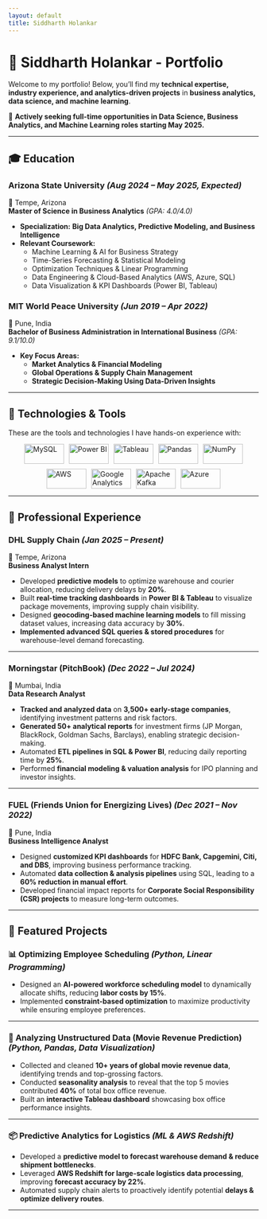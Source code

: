 ```yaml
---
layout: default
title: Siddharth Holankar
---
```


# 🌟 Siddharth Holankar - Portfolio

Welcome to my portfolio! Below, you’ll find my **technical expertise, industry experience, and analytics-driven projects** in **business analytics, data science, and machine learning**.  

📌 **Actively seeking full-time opportunities in Data Science, Business Analytics, and Machine Learning roles starting May 2025.**  

---

## 🎓 Education

### **Arizona State University** *(Aug 2024 – May 2025, Expected)*  
📍 Tempe, Arizona  
**Master of Science in Business Analytics** *(GPA: 4.0/4.0)*  
- **Specialization:** **Big Data Analytics, Predictive Modeling, and Business Intelligence**  
- **Relevant Coursework:**
  - Machine Learning & AI for Business Strategy  
  - Time-Series Forecasting & Statistical Modeling  
  - Optimization Techniques & Linear Programming  
  - Data Engineering & Cloud-Based Analytics (AWS, Azure, SQL)  
  - Data Visualization & KPI Dashboards (Power BI, Tableau)  

### **MIT World Peace University** *(Jun 2019 – Apr 2022)*  
📍 Pune, India  
**Bachelor of Business Administration in International Business** *(GPA: 9.1/10.0)*  
- **Key Focus Areas:**  
  - **Market Analytics & Financial Modeling**  
  - **Global Operations & Supply Chain Management**  
  - **Strategic Decision-Making Using Data-Driven Insights**  

---

## 🚀 Technologies & Tools
These are the tools and technologies I have hands-on experience with:

<div style="display: flex; flex-wrap: wrap; justify-content: center; align-items: center; gap: 10px;">
    <img src="https://upload.wikimedia.org/wikipedia/commons/0/0a/MySQL_textlogo.svg" width="80" height="40" alt="MySQL">
    <img src="https://upload.wikimedia.org/wikipedia/commons/0/08/Powerbi.svg" width="80" height="40" alt="Power BI">
    <img src="https://upload.wikimedia.org/wikipedia/commons/0/05/Tableau_Logo.svg" width="80" height="40" alt="Tableau">
    <img src="https://upload.wikimedia.org/wikipedia/commons/e/ed/Pandas_logo.svg" width="80" height="40" alt="Pandas">
    <img src="https://upload.wikimedia.org/wikipedia/commons/3/31/NumPy_logo_2020.svg" width="80" height="40" alt="NumPy">
    <img src="https://upload.wikimedia.org/wikipedia/commons/e/eb/Amazon_Web_Services_Logo.svg" width="80" height="40" alt="AWS">
    <img src="https://upload.wikimedia.org/wikipedia/commons/6/67/Google_Analytics_Logo.svg" width="80" height="40" alt="Google Analytics">
    <img src="https://upload.wikimedia.org/wikipedia/commons/2/2d/Apache_Kafka.svg" width="80" height="40" alt="Apache Kafka">
    <img src="https://upload.wikimedia.org/wikipedia/commons/a/a8/Microsoft_Azure_Logo.svg" width="80" height="40" alt="Azure">
</div>


---

## 💼 Professional Experience

### **DHL Supply Chain** *(Jan 2025 – Present)*  
📍 Tempe, Arizona  
**Business Analyst Intern**  
- Developed **predictive models** to optimize warehouse and courier allocation, reducing delivery delays by **20%**.  
- Built **real-time tracking dashboards** in **Power BI & Tableau** to visualize package movements, improving supply chain visibility.  
- Designed **geocoding-based machine learning models** to fill missing dataset values, increasing data accuracy by **30%**.  
- **Implemented advanced SQL queries & stored procedures** for warehouse-level demand forecasting.  

---

### **Morningstar (PitchBook)** *(Dec 2022 – Jul 2024)*  
📍 Mumbai, India  
**Data Research Analyst**  
- **Tracked and analyzed data** on **3,500+ early-stage companies**, identifying investment patterns and risk factors.  
- **Generated 50+ analytical reports** for investment firms (JP Morgan, BlackRock, Goldman Sachs, Barclays), enabling strategic decision-making.  
- Automated **ETL pipelines in SQL & Power BI**, reducing daily reporting time by **25%**.  
- Performed **financial modeling & valuation analysis** for IPO planning and investor insights.  

---

### **FUEL (Friends Union for Energizing Lives)** *(Dec 2021 – Nov 2022)*  
📍 Pune, India  
**Business Intelligence Analyst**  
- Designed **customized KPI dashboards** for **HDFC Bank, Capgemini, Citi, and DBS**, improving business performance tracking.  
- Automated **data collection & analysis pipelines** using SQL, leading to a **60% reduction in manual effort**.  
- Developed financial impact reports for **Corporate Social Responsibility (CSR) projects** to measure long-term outcomes.  

---

## 🚀 Featured Projects

### **📊 Optimizing Employee Scheduling** *(Python, Linear Programming)*
- Designed an **AI-powered workforce scheduling model** to dynamically allocate shifts, reducing **labor costs by 15%**.  
- Implemented **constraint-based optimization** to maximize productivity while ensuring employee preferences.  

---

### **🎥 Analyzing Unstructured Data (Movie Revenue Prediction)** *(Python, Pandas, Data Visualization)*
- Collected and cleaned **10+ years of global movie revenue data**, identifying trends and top-grossing factors.  
- Conducted **seasonality analysis** to reveal that the top 5 movies contributed **40%** of total box office revenue.  
- Built an **interactive Tableau dashboard** showcasing box office performance insights.  

---

### **📦 Predictive Analytics for Logistics** *(ML & AWS Redshift)*
- Developed a **predictive model to forecast warehouse demand & reduce shipment bottlenecks**.  
- Leveraged **AWS Redshift for large-scale logistics data processing**, improving **forecast accuracy by 22%**.  
- Automated supply chain alerts to proactively identify potential **delays & optimize delivery routes**.  

---
